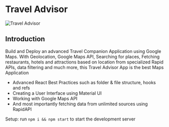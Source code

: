 # Travel Advisor

![Travel Advisor](https://i.ibb.co/qph2cZn/image.pngg)

## Introduction
Build and Deploy an advanced Travel Companion Application using Google Maps. With Geolocation, Google Maps API, Searching for places, Fetching restaurants, hotels and attractions based on location from specialized Rapid APIs, data filtering and much more, this Travel Advisor App is the best Maps Application


- Advanced React Best Practices such as folder & file structure, hooks and refs
- Creating a User Interface using Material UI
- Working with Google Maps API
- And most importantly fetching data from unlimited sources using RapidAPI


Setup: run ```npm i && npm start``` to start the development server
